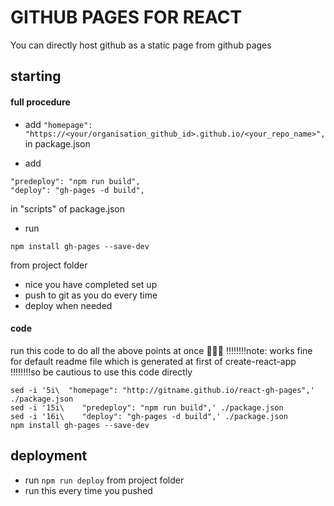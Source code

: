 # GITHUB PAGES FOR REACT
You can directly host github as a static page from github pages
## starting

#### full procedure
- add ```"homepage": "https://<your/organisation_github_id>.github.io/<your_repo_name>",```  in package.json

- add
```
"predeploy": "npm run build",
"deploy": "gh-pages -d build",
```
in "scripts" of package.json
- run
```
npm install gh-pages --save-dev 
```
from project folder 

- nice you have completed set up
- push to git as you do every time
- deploy when needed
#### code
run this code to do all the above points at once 🙂🙂🙂
!!!!!!!!note: works fine for default readme file which is generated at first of create-react-app 
!!!!!!!!so be cautious to use this code directly
```
sed -i '5i\  "homepage": "http://gitname.github.io/react-gh-pages",' ./package.json
sed -i '15i\    "predeploy": "npm run build",' ./package.json
sed -i '16i\    "deploy": "gh-pages -d build",' ./package.json
npm install gh-pages --save-dev
```

## deployment
- run ```npm run deploy``` from project folder
- run this every time you pushed
